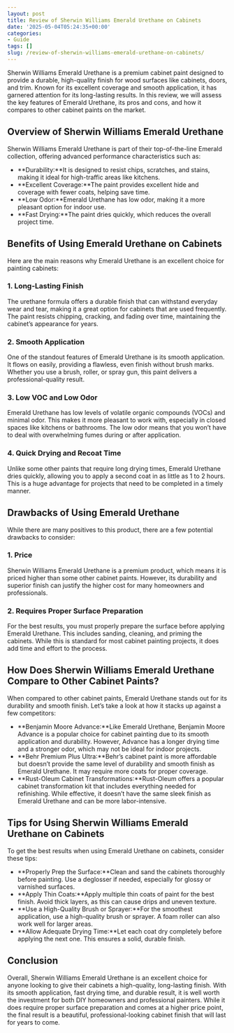 ```yaml
---
layout: post
title: Review of Sherwin Williams Emerald Urethane on Cabinets
date: '2025-05-04T05:24:35+00:00'
categories:
- Guide
tags: []
slug: /review-of-sherwin-williams-emerald-urethane-on-cabinets/
---
```


Sherwin Williams Emerald Urethane is a premium cabinet paint designed to provide a durable, high-quality finish for wood surfaces like cabinets, doors, and trim. Known for its excellent coverage and smooth application, it has garnered attention for its long-lasting results. In this review, we will assess the key features of Emerald Urethane, its pros and cons, and how it compares to other cabinet paints on the market.
## Overview of Sherwin Williams Emerald Urethane
Sherwin Williams Emerald Urethane is part of their top-of-the-line Emerald collection, offering advanced performance characteristics such as:
- **Durability:**It is designed to resist chips, scratches, and stains, making it ideal for high-traffic areas like kitchens.
- **Excellent Coverage:**The paint provides excellent hide and coverage with fewer coats, helping save time.
- **Low Odor:**Emerald Urethane has low odor, making it a more pleasant option for indoor use.
- **Fast Drying:**The paint dries quickly, which reduces the overall project time.
## Benefits of Using Emerald Urethane on Cabinets
Here are the main reasons why Emerald Urethane is an excellent choice for painting cabinets:
### 1. Long-Lasting Finish
The urethane formula offers a durable finish that can withstand everyday wear and tear, making it a great option for cabinets that are used frequently. The paint resists chipping, cracking, and fading over time, maintaining the cabinet’s appearance for years.
### 2. Smooth Application
One of the standout features of Emerald Urethane is its smooth application. It flows on easily, providing a flawless, even finish without brush marks. Whether you use a brush, roller, or spray gun, this paint delivers a professional-quality result.
### 3. Low VOC and Low Odor
Emerald Urethane has low levels of volatile organic compounds (VOCs) and minimal odor. This makes it more pleasant to work with, especially in closed spaces like kitchens or bathrooms. The low odor means that you won’t have to deal with overwhelming fumes during or after application.
### 4. Quick Drying and Recoat Time
Unlike some other paints that require long drying times, Emerald Urethane dries quickly, allowing you to apply a second coat in as little as 1 to 2 hours. This is a huge advantage for projects that need to be completed in a timely manner.
## Drawbacks of Using Emerald Urethane
While there are many positives to this product, there are a few potential drawbacks to consider:
### 1. Price
Sherwin Williams Emerald Urethane is a premium product, which means it is priced higher than some other cabinet paints. However, its durability and superior finish can justify the higher cost for many homeowners and professionals.
### 2. Requires Proper Surface Preparation
For the best results, you must properly prepare the surface before applying Emerald Urethane. This includes sanding, cleaning, and priming the cabinets. While this is standard for most cabinet painting projects, it does add time and effort to the process.
## How Does Sherwin Williams Emerald Urethane Compare to Other Cabinet Paints?
When compared to other cabinet paints, Emerald Urethane stands out for its durability and smooth finish. Let’s take a look at how it stacks up against a few competitors:
- **Benjamin Moore Advance:**Like Emerald Urethane, Benjamin Moore Advance is a popular choice for cabinet painting due to its smooth application and durability. However, Advance has a longer drying time and a stronger odor, which may not be ideal for indoor projects.
- **Behr Premium Plus Ultra:**Behr’s cabinet paint is more affordable but doesn’t provide the same level of durability and smooth finish as Emerald Urethane. It may require more coats for proper coverage.
- **Rust-Oleum Cabinet Transformations:**Rust-Oleum offers a popular cabinet transformation kit that includes everything needed for refinishing. While effective, it doesn’t have the same sleek finish as Emerald Urethane and can be more labor-intensive.
## Tips for Using Sherwin Williams Emerald Urethane on Cabinets
To get the best results when using Emerald Urethane on cabinets, consider these tips:
- **Properly Prep the Surface:**Clean and sand the cabinets thoroughly before painting. Use a deglosser if needed, especially for glossy or varnished surfaces.
- **Apply Thin Coats:**Apply multiple thin coats of paint for the best finish. Avoid thick layers, as this can cause drips and uneven texture.
- **Use a High-Quality Brush or Sprayer:**For the smoothest application, use a high-quality brush or sprayer. A foam roller can also work well for larger areas.
- **Allow Adequate Drying Time:**Let each coat dry completely before applying the next one. This ensures a solid, durable finish.
## Conclusion
Overall, Sherwin Williams Emerald Urethane is an excellent choice for anyone looking to give their cabinets a high-quality, long-lasting finish. With its smooth application, fast drying time, and durable result, it is well worth the investment for both DIY homeowners and professional painters. While it does require proper surface preparation and comes at a higher price point, the final result is a beautiful, professional-looking cabinet finish that will last for years to come.
